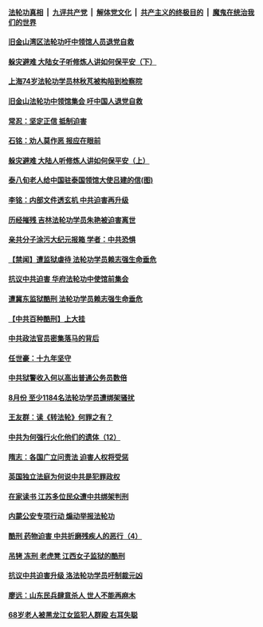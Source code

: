 

####  [法轮功真相](../../../../basic/blob/master/README.md?t=09240331) &nbsp;|&nbsp; [九评共产党](../../../../9ping.md/blob/master/README.md?t=09240331) &nbsp;|&nbsp; [解体党文化](../../../../jtdwh.md/blob/master/README.md?t=09240331)  &nbsp;|&nbsp; [共产主义的终极目的](../../../../gczydzjmd.md/blob/master/README.md?t=09240331) &nbsp;|&nbsp; [魔鬼在统治我们的世界](../../../../mgztzwmdsj.md/blob/master/README.md?t=09240331) 

#### [旧金山湾区法轮功吁中领馆人员退党自救](../pages/prog424/a102947335.md?t=09240331) 

#### [躲灾避难 大陆女子听修炼人讲如何保平安（下）](../pages/prog424/a102947239.md?t=09240331) 

#### [上海74岁法轮功学员林秋芃被构陷到检察院](../pages/prog424/a102947207.md?t=09240331) 

#### [旧金山法轮功中领馆集会 吁中国人退党自救](../pages/prog424/a102947135.md?t=09240331) 

#### [常忍：坚定正信 抵制迫害](../pages/prog424/a102946808.md?t=09240331) 

#### [石铭：劝人莫作恶 报应在眼前](../pages/prog424/a102946588.md?t=09240331) 

#### [躲灾避难 大陆人听修炼人讲如何保平安（上）](../pages/prog424/a102946359.md?t=09240331) 

#### [泰八旬老人给中国驻泰国领馆大使吕建的信(图)](../pages/prog424/a102946228.md?t=09240331) 

#### [李铭：内部文件透玄机 中共迫害再升级](../pages/prog424/a102945802.md?t=09240331) 

#### [历经摧残 吉林法轮功学员朱艳被迫害离世](../pages/prog424/a102945624.md?t=09240331) 

#### [亲共分子涂污大纪元报箱 学者：中共恐惧](../pages/prog424/a102945499.md?t=09240331) 

#### [【禁闻】遭监狱虐待 法轮功学员赖志强生命垂危](../pages/prog424/a102945444.md?t=09240331) 

#### [抗议中共迫害 华府法轮功中使馆前集会](../pages/prog424/a102945291.md?t=09240331) 

#### [遭冀东监狱酷刑 法轮功学员赖志强生命垂危](../pages/prog424/a102945228.md?t=09240331) 

#### [【中共百种酷刑】上大挂](../pages/prog424/a102945198.md?t=09240331) 

#### [中共政法官员密集落马的背后](../pages/prog424/a102944813.md?t=09240331) 

#### [任世豪：十九年坚守](../pages/prog424/a102944627.md?t=09240331) 

#### [中共狱警收入何以高出普通公务员数倍](../pages/prog424/a102944356.md?t=09240331) 

#### [8月份 至少1184名法轮功学员遭绑架骚扰](../pages/prog424/a102943544.md?t=09240331) 

#### [王友群：读《转法轮》何罪之有？](../pages/prog424/a102942949.md?t=09240331) 

#### [中共为何强行火化他们的遗体（12）](../pages/prog424/a102942736.md?t=09240331) 

#### [隋志：各国广立问责法 迫害人权将受惩](../pages/prog424/a102942068.md?t=09240331) 

#### [英国独立法庭为何说中共是犯罪政权](../pages/prog424/a102941809.md?t=09240331) 

#### [在家读书 江苏多位民众遭中共绑架判刑](../pages/prog424/a102941792.md?t=09240331) 

#### [内蒙公安专项行动 煽动举报法轮功](../pages/prog424/a102941293.md?t=09240331) 

#### [酷刑 药物迫害 中共折磨残疾人的恶行（4）](../pages/prog424/a102941063.md?t=09240331) 

#### [吊铐 冻刑 老虎凳 江西女子监狱的酷刑](../pages/prog424/a102941043.md?t=09240331) 

#### [抗议中共迫害升级 洛法轮功学员吁制裁元凶](../pages/prog424/a102940808.md?t=09240331) 

#### [廖远：山东民兵肆意杀人 世人不能再麻木](../pages/prog424/a102940463.md?t=09240331) 

#### [68岁老人被黑龙江女监犯人群殴 右耳失聪](../pages/prog424/a102940205.md?t=09240331) 

